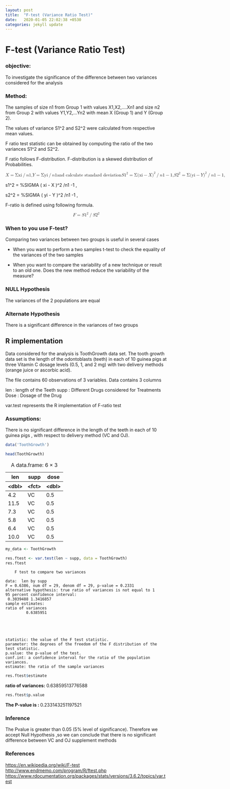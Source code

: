```yaml
---
layout: post
title:  "F-test (Variance Ratio Test)"
date:   2020-01-05 22:02:38 +0530
categories: jekyll update
---
```

# F-test (Variance Ratio Test) 

### objective:

To investigate the significance of the difference between two variances considered for the analysis

### Method:


The samples of size n1 from Group 1 with values X1,X2,....Xn1 and size n2 from Group 2 with values Y1,Y2,...Yn2 with mean X (Group 1) and Y (Group 2). 

The values of  variance S1^2 and S2^2 were calculated from respective mean values.

F ratio test statistic can be obtained by computing the ratio of the two variances S1^2 and S2^2.

F ratio follows F-distribution. F-distribution is a skewed distribution of Probabilities.

<?xml version="1.0" encoding="UTF-8"?>

<math xmlns="http://www.w3.org/1998/Math/MathML">
 <semantics>
  <mrow>
   <mrow>
    <mi>X</mi>
    <mo stretchy="false">=</mo>
    <mi mathvariant="normal">Σ</mi>
   </mrow>
   <mrow>
    <mi mathvariant="italic">xi</mi>
    <mo stretchy="false">/</mo>
    <mi>n</mi>
   </mrow>
   <mn>1</mn>
   <mi>, </mi>
   <mrow>
    <mi>Y</mi>
    <mo stretchy="false">=</mo>
    <mi mathvariant="normal">Σ</mi>
   </mrow>
   <mrow>
    <mi mathvariant="italic">yi</mi>
    <mo stretchy="false">/</mo>
    <mi>n</mi>
   </mrow>
   <mn>1</mn>
   <mspace linebreak='newline' />
   <mspace linebreak='newline' />
  <mspace linebreak='newline' />
   <mtext> and calculate standard deviation</mtext> 
   <mspace linebreak='newline' />
  <mi>S</mi>
   <mrow>
    <msup>
     <mn>1</mn>
     <mn>2</mn>
    </msup>
    <mo stretchy="false">=</mo>
    <mi mathvariant="normal">Σ</mi>
   </mrow>
   <mrow>
    <msup>
     <mrow>
      <mo fence="true" stretchy="false">(</mo>
      <mrow>
       <mrow>
        <mi mathvariant="italic">xi</mi>
        <mo stretchy="false">−</mo>
        <mi>X</mi>
       </mrow>
      </mrow>
      <mo fence="true" stretchy="false">)</mo>
     </mrow>
     <mn>2</mn>
    </msup>
    <mo stretchy="false">/</mo>
    <mi>n</mi>
   </mrow>
   <mrow>
    <mn>1</mn>
    <mo stretchy="false">−</mo>
    <mn>1</mn>
   </mrow>
   <mi>,</mi>
   <mi>S</mi>
   <mrow>
    <msup>
     <mn>2</mn>
     <mn>2</mn>
    </msup>
    <mo stretchy="false">=</mo>
    <mi mathvariant="normal">Σ</mi>
   </mrow>
   <mrow>
    <msup>
     <mrow>
      <mo fence="true" stretchy="false">(</mo>
      <mrow>
       <mrow>
        <mi mathvariant="italic">yi</mi>
        <mo stretchy="false">−</mo>
        <mi>Y</mi>
       </mrow>
      </mrow>
      <mo fence="true" stretchy="false">)</mo>
     </mrow>
     <mn>2</mn>
    </msup>
    <mo stretchy="false">/</mo>
    <mi>n</mi>
   </mrow>
   <mrow>
    <mn>1</mn>
    <mo stretchy="false">−</mo>
    <mn>1</mn>
   </mrow>
   <mi>,</mi>
  </mrow>
  <annotation encoding="StarMath 5.0">x =%SIGMA xi / n1 ,                y =%SIGMA yi / n1


 s1^2 = %SIGMA ( xi - X )^2 /n1 -1 ,
 
 s2^2 = %SIGMA ( yi - Y )^2 /n1 -1 ,
 
 </annotation>
 </semantics>
</math>

F-ratio is defined using following formula.
<?xml version="1.0" encoding="UTF-8"?>

<math xmlns="http://www.w3.org/1998/Math/MathML" display="block">
 <semantics>
  <mrow>
   <mrow>
    <mi>F</mi>
    <mo stretchy="false">=</mo>
    <mi>S</mi>
   </mrow>
   <mrow>
    <msup>
     <mn>1</mn>
     <mn>2</mn>
    </msup>
    <mo stretchy="false">/</mo>
    <mi>S</mi>
   </mrow>
   <msup>
    <mn>2</mn>
    <mn>2</mn>
   </msup>
  </mrow>
  <annotation encoding="StarMath 5.0">F = S1^2/S2^2</annotation>
 </semantics>
</math>

### When to you use F-test?

Comparing two variances between two groups is useful in several cases

- When you want to perform a two samples t-test to check the equality of the variances of the two samples

- When you want to compare the variability of a new technique or result to an old one. Does the new method reduce the variability of the measure?

### NULL Hypothesis

The variances of the 2 populations are equal

### Alternate Hypothesis

There is a significant difference in the variances of two groups

## R implementation 

Data considered for the analysis is ToothGrowth data set. The tooth growth data set is the length of the odontoblasts (teeth) in each of 10 guinea pigs at three Vitamin C dosage levels (0.5, 1, and 2 mg) with two delivery methods (orange juice or ascorbic acid).

The file contains 60 observations of 3 variables. Data contains 3 columns 

len : length of the Teeth
supp : Different Drugs considered for Treatments
Dose : Dosage of the Drug

var.test represents the R implementation of F-ratio test

### Assumptions:

There is no significant difference in the length of the teeth in each of 10 guinea pigs , with respect to delivery method (VC and OJ).

```R
data('ToothGrowth')
```


```R
head(ToothGrowth)
```


<table>
<caption>A data.frame: 6 × 3</caption>
<thead>
	<tr><th scope=col>len</th><th scope=col>supp</th><th scope=col>dose</th></tr>
	<tr><th scope=col>&lt;dbl&gt;</th><th scope=col>&lt;fct&gt;</th><th scope=col>&lt;dbl&gt;</th></tr>
</thead>
<tbody>
	<tr><td> 4.2</td><td>VC</td><td>0.5</td></tr>
	<tr><td>11.5</td><td>VC</td><td>0.5</td></tr>
	<tr><td> 7.3</td><td>VC</td><td>0.5</td></tr>
	<tr><td> 5.8</td><td>VC</td><td>0.5</td></tr>
	<tr><td> 6.4</td><td>VC</td><td>0.5</td></tr>
	<tr><td>10.0</td><td>VC</td><td>0.5</td></tr>
</tbody>
</table>




```R
my_data <- ToothGrowth
```


```R
res.ftest <- var.test(len ~ supp, data = ToothGrowth)
res.ftest
```


    
    	F test to compare two variances
    
    data:  len by supp
    F = 0.6386, num df = 29, denom df = 29, p-value = 0.2331
    alternative hypothesis: true ratio of variances is not equal to 1
    95 percent confidence interval:
     0.3039488 1.3416857
    sample estimates:
    ratio of variances 
             0.6385951 





    statistic: the value of the F test statistic.
    parameter: the degrees of the freedom of the F distribution of the test statistic.
    p.value: the p-value of the test.
    conf.int: a confidence interval for the ratio of the population variances.
    estimate: the ratio of the sample variances




```R
res.ftest$estimate
```


<strong>ratio of variances:</strong> 0.63859513776588



```R
res.ftest$p.value
```


<strong>The P-value is : </strong> 0.233143251197521

### Inference

The Pvalue is greater than 0.05 (5% level of significance). Therefore we accept Null Hypothesis ,so we can conclude that there is no significant difference between VC and OJ supplement methods

### References

https://en.wikipedia.org/wiki/F-test
http://www.endmemo.com/program/R/ftest.php
https://www.rdocumentation.org/packages/stats/versions/3.6.2/topics/var.test

